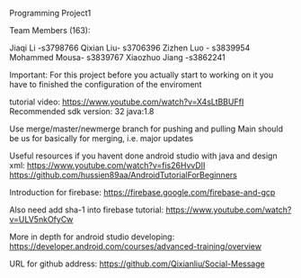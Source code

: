 Programming Project1

Team Members (163):

Jiaqi Li -s3798766 Qixian Liu- s3706396 Zizhen Luo - s3839954 Mohammed Mousa- s3839767 Xiaozhuo Jiang -s3862241

Important: For this project before you actually start to working on it you have to finished the configuration of the enviroment 

tutorial video: https://www.youtube.com/watch?v=X4sLtBBUFfI Recommended sdk version: 32 java:1.8

Use merge/master/newmerge branch for pushing and pulling Main should be us for basically for merging, i.e. major updates

Useful resources if you havent done android studio with java and  design xml: https://www.youtube.com/watch?v=fis26HvvDII  https://github.com/hussien89aa/AndroidTutorialForBeginners

Introduction for firebase: https://firebase.google.com/firebase-and-gcp

Also need add sha-1 into firebase tutorial: https://www.youtube.com/watch?v=ULV5nkOfyCw

More in depth for android studio developing:  https://developer.android.com/courses/advanced-training/overview

URL for github address: https://github.com/Qixianliu/Social-Message


